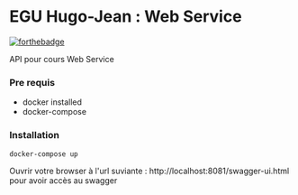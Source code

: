 # EGU Hugo-Jean : Web Service

[![forthebadge](https://forthebadge.com/images/badges/made-with-java.svg)](https://forthebadge.com)

API pour cours Web Service

### Pre requis

- docker installed
- docker-compose

### Installation

```
docker-compose up 
``` 

Ouvrir votre browser à l'url suviante : http://localhost:8081/swagger-ui.html pour avoir accès au swagger

